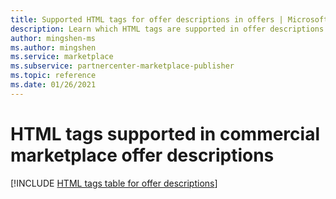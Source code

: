 ```yaml
---
title: Supported HTML tags for offer descriptions in offers | Microsoft commercial marketplace 
description: Learn which HTML tags are supported in offer descriptions in commercial marketplace. 
author: mingshen-ms 
ms.author: mingshen
ms.service: marketplace 
ms.subservice: partnercenter-marketplace-publisher
ms.topic: reference
ms.date: 01/26/2021
---
```


# HTML tags supported in commercial marketplace offer descriptions

[!INCLUDE [HTML tags table for offer descriptions](./includes/long-description-3.md)]
